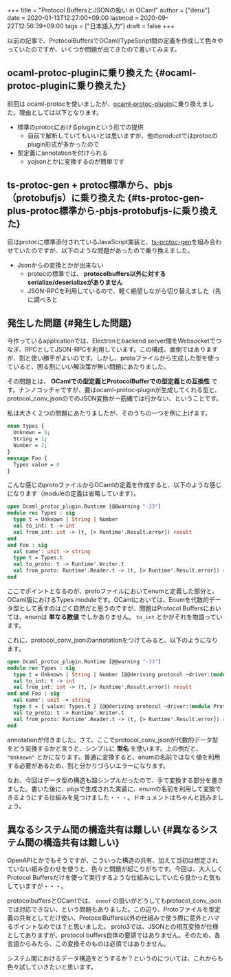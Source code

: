 +++
title = "Protocol BuffersとJSONの扱い in OCaml"
author = ["derui"]
date = 2020-01-13T12:27:00+09:00
lastmod = 2020-09-22T12:56:39+09:00
tags = ["日本語入力"]
draft = false
+++

以前の記事で、ProtocolBuffersでOCaml/TypeScript間の定義を作成して色々やっていたのですが、いくつか問題が出てきたので書いてみます。

<!--more-->


## ocaml-protoc-pluginに乗り換えた {#ocaml-protoc-pluginに乗り換えた}

前回は ocaml-protocを使いましたが、[ocaml-protoc-plugin](https://github.com/issuu/ocaml-protoc-plugin)に乗り換えました。理由としては以下となります。

-   標準のprotocにおけるpluginという形での提供
    -   自前で解析していてもいいとは思いますが、他のproductではprotocのplugin形式が多かったので
-   型定義にannotationを付けられる
    -   yojsonとかに変換するのが簡単です


## ts-protoc-gen + protoc標準から、pbjs（protobufjs）に乗り換えた {#ts-protoc-gen-plus-protoc標準から-pbjs-protobufjs-に乗り換えた}

前はprotocに標準添付されているJavaScript実装と、[ts-protoc-gen](https://github.com/improbable-eng/ts-protoc-gen)を組み合わせていたのですが、以下のような問題があったので乗り換えました。

-   Jsonからの変換とかが出来ない
    -   protocの標準では、 **protocolbuffers以外に対するserialize/deserializeがありません**
    -   JSON-RPCを利用しているので、軽く絶望しながら切り替えました（先に調べろと


## 発生した問題 {#発生した問題}

今作っているapplicationでは、Electronとbackend server間をWebsocketでつなぎ、RPCとしてJSON-RPCを利用しています。この構成、面倒ではありますが、割と使い勝手がよいのです。しかし、protoファイルから生成した型を使っていると、困る割にいい解決策が無い問題にあたりました。

その問題とは、 **OCamlでの型定義とProtocolBufferでの型定義との互換性** です。ナンノコッチャですが、要はocaml-protoc-pluginが生成してくれる型と、protocol\_conv\_jsonのでのJSON変換が一筋縄では行かない、ということです。

私は大きく２つの問題にあたりましたが、そのうちの一つを例に上げます。

```protobuf
enum Types {
  Unknown = 0;
  String = 1;
  Number = 2;
}
message Foo {
  Types value = 0
}
```

こんな感じのprotoファイルからOCamlの定義を作成すると、以下のような感じになります（moduleの定義は省略しています）。

```ocaml
open Ocaml_protoc_plugin.Runtime [@@warning "-33"]
module rec Types : sig
  type t = Unknown | String | Number
  val to_int: t -> int
  val from_int: int -> (t, [> Runtime'.Result.error]) result
end
and Foo : sig
  val name': unit -> string
  type t = Types.t
  val to_proto: t -> Runtime'.Writer.t
  val from_proto: Runtime'.Reader.t -> (t, [> Runtime'.Result.error]) result
end
```

ここでポイントとなるのが、protoファイルにおいてenumと定義した部分と、OCaml版におけるTypes moduleです。OCamlにおいては、Enumを代数的データ型として表すのはごく自然だと思うのですが、問題はProtocol Buffersにおいては、enumは **単なる数値** でしかありません。 `to_int` とかがそれを物語っています。

これに、protocol\_conv\_jsonのannotationをつけてみると、以下のようになります。

```ocaml
open Ocaml_protoc_plugin.Runtime [@@warning "-33"]
module rec Types : sig
  type t = Unknown | String | Number [@@deriving protocol ~driver:(module Protocol_conv_json.Json)]
  val to_int: t -> int
  val from_int: int -> (t, [> Runtime'.Result.error]) result
end and Foo : sig
  val name': unit -> string
  type t = { value: Types.t } [@@deriving protocol ~driver:(module Protocol_conv_json.Json)]
  val to_proto: t -> Runtime'.Writer.t
  val from_proto: Runtime'.Reader.t -> (t, [> Runtime'.Result.error]) result
end
```

annotationが付きました。さて、ここでprotocol\_conv\_jsonが代数的データ型をどう変換するかと言うと、シンプルに **型名** を使います。上の例だと、 `"Unknown"` とかになります。普通に変換すると、enumの名前ではなく値を利用する必要があるため、割と分かりづらいエラーになります。

なお、今回はデータ型の構造も超シンプルだったので、手で変換する部分を書きました。書いた後に、pbjsで生成された実装に、enumの名前を利用して変換できるようにする仕組みを見つけました・・・。ドキュメントはちゃんと読みましょう。


## 異なるシステム間の構造共有は難しい {#異なるシステム間の構造共有は難しい}

OpenAPIとかでもそうですが、こういった構造の共有、加えて当初は想定されていない組み合わせを使うと、色々と問題が起こりがちです。今回は、大人しくProtocol Buffersだけを使って実行するような仕組みにしていたら良かった気もしていますが・・・。

protocolbuffersとOCamlでは、 `oneof` の扱いがどうしてもprotocol\_conv\_jsonでは対応できない、という問題もありました。この辺り、Protoファイルを型定義の共有としてだけ使い、ProtocolBuffers以外の仕組みで使う際に意外とハマるポイントなのでは？と思いました。
proto3では、JSONとの相互変換が仕様としてありますが、protocol buffers自体の要請ではありません。そのため、各言語からみたら、この変換そのものは必須ではありません。

システム間におけるデータ構造をどうするか？というのについては、これからも色々試していきたいと思います。
